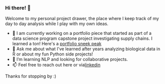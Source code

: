### Hi there! 👋

Welcome to my personal project drawer, the place where I keep track of my day to day analysis while I play with my own ideas.
- 🔭    I am currently working on a portfolio piece that started as part of a data science program capstone project investigating supply chains. I learned a ton! Here's a [portfolio sneek peak](https://angienic.github.io/My_Portfolio/)
- 💬    Ask me about what I've learned after years analyzing biological data in R or about my fun Python side projects!
- 🌱    I’m learning NLP and looking for collaborative projects.
- 📫    Feel free to reach out here or via[linkedin](linkedin.com/in/angienicolas/)

Thanks for stopping by :)

<!--
**angienic/angienic** is a ✨ _special_ ✨ repository because its `README.md` (this file) appears on your GitHub profile.

Here are some ideas to get you started:

- 🔭 I’m currently working on ...
- 🌱 I’m currently learning ...
- 👯 I’m looking to collaborate on ...
- 🤔 I’m looking for help with ...
- 💬 Ask me about ...
- 📫 How to reach me: ...
- 😄 Pronouns: ...
- ⚡ Fun fact: ...
-->
